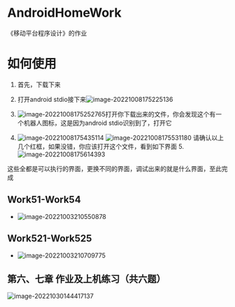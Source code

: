 # AndroidHomeWork
 《移动平台程序设计》的作业

# 如何使用

1. 首先，下载下来

2. 打开android stdio接下来![image-20221008175225136](image/image-20221008175225136.png)

3. ![image-20221008175252765](image/image-20221008175252765.png)打开你下载出来的文件，你会发现这个有一个机器人图标，这是因为android stdio识别到了，打开它

4. ![image-20221008175435114](image/image-20221008175435114.png)
    ![image-20221008175531180](image/image-20221008175531180.png)
   请确认以上几个红框，如果没错，你应该打开这个文件，看到如下界面
    5.![image-20221008175614393](image/image-20221008175614393.png)

  这些全都是可以执行的界面，更换不同的界面，调试出来的就是什么界面，至此完成

## Work51-Work54

- ![image-20221003210550878](image/image-20221003210550878.png)

## Work521-Work525

- ![image-20221003210709775](image/image-20221003210709775.png)

  

## 第六、七章 作业及上机练习（共六题）

![image-20221030144417137](image/image-20221030144417137.png)
